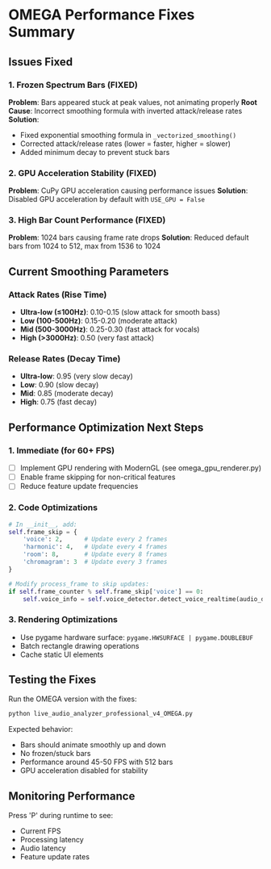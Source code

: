 # OMEGA Performance Fixes Summary

## Issues Fixed

### 1. Frozen Spectrum Bars (FIXED)
**Problem**: Bars appeared stuck at peak values, not animating properly
**Root Cause**: Incorrect smoothing formula with inverted attack/release rates
**Solution**: 
- Fixed exponential smoothing formula in `_vectorized_smoothing()`
- Corrected attack/release rates (lower = faster, higher = slower)
- Added minimum decay to prevent stuck bars

### 2. GPU Acceleration Stability (FIXED)
**Problem**: CuPy GPU acceleration causing performance issues
**Solution**: Disabled GPU acceleration by default with `USE_GPU = False`

### 3. High Bar Count Performance (FIXED)
**Problem**: 1024 bars causing frame rate drops
**Solution**: Reduced default bars from 1024 to 512, max from 1536 to 1024

## Current Smoothing Parameters

### Attack Rates (Rise Time)
- **Ultra-low (≤100Hz)**: 0.10-0.15 (slow attack for smooth bass)
- **Low (100-500Hz)**: 0.15-0.20 (moderate attack)
- **Mid (500-3000Hz)**: 0.25-0.30 (fast attack for vocals)
- **High (>3000Hz)**: 0.50 (very fast attack)

### Release Rates (Decay Time)
- **Ultra-low**: 0.95 (very slow decay)
- **Low**: 0.90 (slow decay)
- **Mid**: 0.85 (moderate decay)
- **High**: 0.75 (fast decay)

## Performance Optimization Next Steps

### 1. Immediate (for 60+ FPS)
- [ ] Implement GPU rendering with ModernGL (see omega_gpu_renderer.py)
- [ ] Enable frame skipping for non-critical features
- [ ] Reduce feature update frequencies

### 2. Code Optimizations
```python
# In __init__, add:
self.frame_skip = {
    'voice': 2,      # Update every 2 frames
    'harmonic': 4,   # Update every 4 frames
    'room': 8,       # Update every 8 frames
    'chromagram': 3  # Update every 3 frames
}

# Modify process_frame to skip updates:
if self.frame_counter % self.frame_skip['voice'] == 0:
    self.voice_info = self.voice_detector.detect_voice_realtime(audio_data)
```

### 3. Rendering Optimizations
- Use pygame hardware surface: `pygame.HWSURFACE | pygame.DOUBLEBUF`
- Batch rectangle drawing operations
- Cache static UI elements

## Testing the Fixes

Run the OMEGA version with the fixes:
```bash
python live_audio_analyzer_professional_v4_OMEGA.py
```

Expected behavior:
- Bars should animate smoothly up and down
- No frozen/stuck bars
- Performance around 45-50 FPS with 512 bars
- GPU acceleration disabled for stability

## Monitoring Performance

Press 'P' during runtime to see:
- Current FPS
- Processing latency
- Audio latency
- Feature update rates